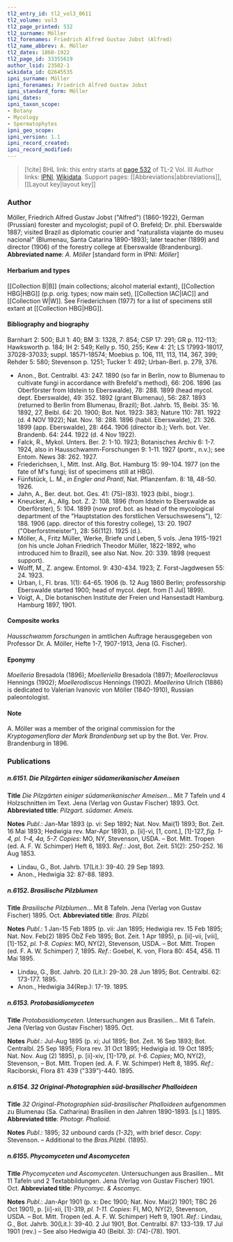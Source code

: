 ```yaml
---
tl2_entry_id: tl2_vol3_0611
tl2_volume: vol3
tl2_page_printed: 532
tl2_surname: Möller
tl2_forenames: Friedrich Alfred Gustav Jobst (Alfred)
tl2_name_abbrev: A. Möller
tl2_dates: 1860-1922
tl2_page_id: 33355619
author_lsid: 23502-1
wikidata_id: Q2645535
ipni_surname: Möller
ipni_forenames: Friedrich Alfred Gustav Jobst
ipni_standard_form: Möller
ipni_dates: 
ipni_taxon_scope: 
- Botany
- Mycology
- Spermatophytes
ipni_geo_scope: 
ipni_version: 1.1
ipni_record_created: 
ipni_record_modified:
---
```


> [!cite] BHL link: this entry starts at [page 532](https://www.biodiversitylibrary.org/page/33355619) of TL-2 Vol. III
> Author links: [IPNI](https://www.ipni.org/a/23502-1), [Wikidata](https://www.wikidata.org/wiki/Q2645535). Support pages: [[Abbreviations|abbreviations]], [[Layout key|layout key]]

### Author

Möller, Friedrich Alfred Gustav Jobst ("Alfred") (1860-1922), German (Prussian) forester and mycologist; pupil of O. Brefeld; Dr. phil. Eberswalde 1887; visited Brazil as diplomatic courier and "naturalista viajante do museu nacional" (Blumenau, Santa Catarina 1890-1893); later teacher (1899) and director (1906) of the forestry college at Eberswalde (Brandenburg). 
**Abbreviated name**: *A. Möller* \[standard form in IPNI: *Möller*\]

#### Herbarium and types

[[Collection B|B]] (main collections; alcohol material extant), [[Collection HBG|HBG]] (p.p. orig. types; now main set), [[Collection IAC|IAC]] and [[Collection W|W]]. See Friederichsen (1977) for a list of specimens still extant at [[Collection HBG|HBG]].

#### Bibliography and biography

Barnhart 2: 500; BJI 1: 40; BM 3: 1328, 7: 854; CSP 17: 291; GR p. 112-113; Hawksworth p. 184; IH 2: 549; Kelly p. 150, 255; Kew 4: 21; LS 17993-18017, 37028-37033; suppl. 18571-18574; Moebius p. 106, 111, 113, 114, 367, 399; Rehder 5: 580; Stevenson p. 1251; Tucker 1: 492; Urban-Berl. p. 279, 376.
- Anon., Bot. Centralbl. 43: 247. 1890 (so far in Berlin, now to Blumenau to cultivate fungi in accordance with Brefeld's method), 66: 206. 1896 (as Oberförster from Idstein to Eberswalde), 78: 288. 1899 (head mycol. dept. Eberswalde), 49: 352. 1892 (grant Blumenau), 56: 287. 1893 (returned to Berlin from Blumenau, Brazil); Bot. Jahrb. 15, Beibl. 35: 16. 1892, 27, Beibl. 64: 20. 1900; Bot. Not. 1923: 383; Nature 110: 781. 1922 (d. 4 NOV 1922); Nat. Nov. 18: 288. 1896 (habil. Eberswalde), 21: 326. 1899 (app. Eberswalde), 28: 464. 1906 (director ib.); Verh. bot. Ver. Brandenb. 64: 244. 1922 (d. 4 Nov 1922).
- Falck, R., Mykol. Unters. Ber. 2: 1-10. 1923; Botanisches Archiv 6: 1-7. 1924, also in Hausschwamm-Forschungen 9: 1-11. 1927 (portr., n.v.); see Entom. News 38: 262. 1927.
- Friederichsen, I., Mitt. Inst. Allg. Bot. Hamburg 15: 99-104. 1977 (on the fate of M's fungi; list of specimens still at HBG).
- Fünfstück, L. M., *in Engler and Prantl*, Nat. Pflanzenfam. 8: 18, 48-50. 1926.
- Jahn, A., Ber. deut. bot. Ges. 41: (75)-(83). 1923 (bibl., biogr.).
- Kneucker, A., Allg. bot. Z. 2: 108. 1896 (from Idstein to Eberswalde as Oberförster), 5: 104. 1899 (now prof. bot. as head of the mycological department of the "Hauptstation des forstlichen Versuchswesens"), 12: 188. 1906 (app. director of this forestry college), 13: 20. 1907 ("Oberforstmeister"), 28: 56(112). 1925 (d.).
- Möller, A., Fritz Müller, Werke, Briefe und Leben, 5 vols. Jena 1915-1921 (on his uncle Johan Friedrich Theodor Müller, 1822-1892, who introduced him to Brazil), see also Nat. Nov. 20: 339. 1898 (request support).
- Wolff, M., Z. angew. Entomol. 9: 430-434. 1923; Z. Forst-Jagdwesen 55: 24. 1923.
- Urban, I., Fl. bras. 1(1): 64-65. 1906 (b. 12 Aug 1860 Berlin; professorship Eberswalde started 1900; head of mycol. dept. from \[1 Jul\] 1899).
- Voigt, A., Die botanischen Institute der Freien und Hansestadt Hamburg. Hamburg 1897, 1901.

#### Composite works

*Hausschwamm forschungen* in amtlichen Auftrage herausgegeben von Professor Dr. A. Möller, Hefte 1-7, 1907-1913, Jena (G. Fischer).

#### Eponymy

*Moelleria* Bresadola (1896); *Moelleriella* Bresadola (1897); *Moelleroclavus* Hennings (1902); *Moellerodiscus* Hennings (1902). *Moellerina* Ulrich (1886) is dedicated to Valerian Ivanovic von Möller (1840-1910), Russian paleontologist.

#### Note

A. Möller was a member of the original commission for the *Kryptogamenflora der Mark Brandenburg* set up by the Bot. Ver. Prov. Brandenburg in 1896.

### Publications

##### n.6151. Die Pilzgärten einiger südamerikanischer Ameisen

**Title**
*Die Pilzgärten einiger südamerikanischer Ameisen*... Mit 7 Tafeln und 4 Holzschnitten im Text. Jena (Verlag von Gustav Fischer) 1893. Oct.
**Abbreviated title**: *Pilzgart. südamer. Ameis.*

**Notes**
*Publ*.: Jan-Mar 1893 (p. vi: Sep 1892; Nat. Nov. Mai(1) 1893; Bot. Zeit. 16 Mai 1893; Hedwigia rev. Mar-Apr 1893), p. \[ii\]-vi, \[1, cont.\], \[1\]-127, *fig. 1-4, pl. 1-4, 4a, 5-7. Copies*: MO, NY, Stevenson, USDA. – Bot. Mitt. Tropen (ed. A. F. W. Schimper) Heft 6, 1893.
*Ref*.: Jost, Bot. Zeit. 51(2): 250-252. 16 Aug 1853.
- Lindau, G., Bot. Jahrb. 17(Lit.): 39-40. 29 Sep 1893.
- Anon., Hedwigia 32: 87-88. 1893.

##### n.6152. Brasilische Pilzblumen

**Title**
*Brasilische Pilzblumen*... Mit 8 Tafeln. Jena (Verlag von Gustav Fischer) 1895. Oct.
**Abbreviated title**: *Bras. Pilzbl.*

**Notes**
*Publ*.: 1 Jan-15 Feb 1895 (p. vii: Jan 1895; Hedwigia rev. 15 Feb 1895; Nat. Nov. Feb(2) 1895 ÖbZ Feb 1895; Bot. Zeit. 1 Apr 1895), p. \[ii\]-vii, \[viii\], \[1\]-152, *pl. 1-8. Copies*: MO, NY(2), Stevenson, USDA. – Bot. Mitt. Tropen (ed. F. A. W. Schimper) 7, 1895.
*Ref*.: Goebel, K. von, Flora 80: 454, 456. 11 Mai 1895.
- Lindau, G., Bot. Jahrb. 20 (Lit.): 29-30. 28 Jun 1895; Bot. Centralbl. 62: 173-177. 1895.
- Anon., Hedwigia 34(Rep.): 17-19. 1895.

##### n.6153. Protobasidiomyceten

**Title**
*Protobasidiomyceten*. Untersuchungen aus Brasilien... Mit 6 Tafeln. Jena (Verlag von Gustav Fischer) 1895. Oct.

**Notes**
*Publ*.: Jul-Aug 1895 (p. xi; Jul 1895; Bot. Zeit. 16 Sep 1893; Bot. Centralbl. 25 Sep 1895; Flora rev. 31 Oct 1895; Hedwigia id. 19 Oct 1895; Nat. Nov. Aug (2) 1895), p. \[ii\]-xiv, \[1\]-179, *pl. 1-6. Copies*; MO, NY(2), Stevenson, – Bot. Mitt. Tropen (ed. A. F. W. Schimper) Heft 8, 1895.
*Ref*.: Raciborski, Flora 81: 439 ("339")-440. 1895.

##### n.6154. 32 Original-Photographien süd-brasilischer Phalloideen

**Title**
*32 Original-Photographien süd-brasilischer Phalloideen* aufgenommen zu Blumenau (Sa. Catharina) Brasilien in den Jahren 1890-1893. \[s.l.\] 1895.
**Abbreviated title**: *Photogr. Phalloid.*

**Notes**
*Publ*.: 1895; 32 unbound cards (*1-32*), with brief descr. *Copy*: Stevenson. – Additional to the *Bras.Pilzbl.* (1895).

##### n.6155. Phycomyceten und Ascomyceten

**Title**
*Phycomyceten und Ascomyceten*. Untersuchungen aus Brasilien... Mit 11 Tafeln und 2 Textabbildungen. Jena (Verlag von Gustav Fischer) 1901. Oct.
**Abbreviated title**: *Phycomyc. & Ascomyc.*

**Notes**
*Publ*.: Jan-Apr 1901 (p. x: Dec 1900; Nat. Nov. Mai(2) 1901; TBC 26 Oct 1901), p. \[ii\]-xii, \[1\]-319, *pl. 1-11. Copies*: FI, MO, NY(2), Stevenson, USDA. – Bot. Mitt. Tropen (ed. A. F. W. Schimper) Heft 9, 1901.
*Ref*.: Lindau, G., Bot. Jahrb. 30(Lit.): 39-40. 2 Jul 1901, Bot. Centralbl. 87: 133-139. 17 Jul 1901 (rev.) – See also Hedwigia 40 (Beibl. 3): (74)-(78). 1901.

